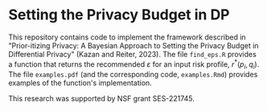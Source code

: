 # Setting the Privacy Budget in DP

This repository contains code to implement the framework described in "Prior-itizing Privacy: A Bayesian Approach to Setting the Privacy Budget in Differential Privacy" (Kazan and Reiter, 2023). The file `find_eps.R` provides a function that returns the recommended $\varepsilon$ for an input risk profile, $r^*(p_i,q_i)$. The file `examples.pdf` (and the corresponding code, `examples.Rmd`) provides examples of the function's implementation.

This research was supported by NSF grant SES-221745.
